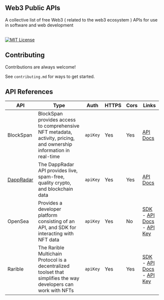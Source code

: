 ## Web3 Public APIs

A collective list of free Web3 ( related to the web3 ecosystem ) APIs for use in software and web development  
 

[![MIT License](https://img.shields.io/badge/License-MIT-green.svg)](https://choosealicense.com/licenses/mit/)

## Contributing

Contributions are always welcome!

See `contributing.md` for ways to get started.

## API References

| API | Type | Auth | HTTPS | Cors | Links |
| --- | --- | --- | --- | --- | --- |
| BlockSpan | BlockSpan provides access to comprehensive NFT metadata, activity, pricing, and ownership information in real-time | `apiKey` | Yes | Yes | [API Docs](https://docs.blockspan.com/reference/getting-started) |
| [DappRadar](https://dappradar.com) | The DappRadar API provides live, spam-free, quality crypto, and blockchain data | `apiKey` | Yes | Yes | [API Docs](https://dappradar.com/api) |
| OpenSea | Provides a developer platform consisting of an API, and SDK for interacting with NFT data | `apiKey` | Yes | No | [SDK](https://github.com/projectopensea/opensea-js) - [API Docs](https://docs.opensea.io/reference/api-overview) - [API Key](https://docs.opensea.io/reference/api-keys) |
| Rarible | The Rarible Multichain Protocol is a decentralized toolset that simplifies the way developers can work with NFTs | `apiKey` | Yes | Yes | [SDK](https://github.com/rarible/sdk) - [API Docs](https://docs.rarible.org/) - [API Key](https://api.rarible.org/registration) |